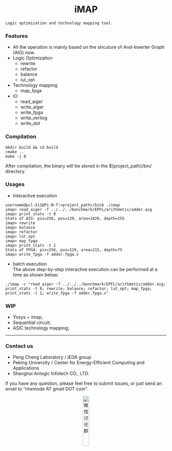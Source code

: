 <div align="center">
<h1>iMAP</h1>
</div>

```
Logic optimization and technology mapping tool.
```
### **Features**
- All the operation is mainly based on the strcuture of And-Inverter Graph (AIG) now.
- Logic Optimization
  - rewrite
  - refactor 
  - balance
  - lut_opt
- Technology mapping
  - map_fpga
- IO
  - read_aiger
  - write_aiger
  - write_fpga
  - write_verilog
  - write_dot

### **Compilation**
```
mkdir build && cd build
cmake ..
make -j 8
```
After compilation, the binary will be stored in the ${project_path}/bin/ directory.

### **Usages**
- Interactive execution
```
username@pcl-X11DPi-N-T:<project_path>/bin$ ./imap
imap> read_aiger -f ../../../benchmark/EPFL/arithmetic/adder.aig
imap> print_stats -t 0
Stats of AIG: pis=256, pos=129, area=1020, depth=255
imap> rewrite 
imap> balance 
imap> refactor 
imap> lut_opt 
imap> map_fpga 
imap> print_stats -t 1
Stats of FPGA: pis=256, pos=129, area=215, depth=75
imap> write_fpga -f adder.fpga.v
```
- batch execution \
The above step-by-step interactive execution can be performed at a time as shown below:
```
./imap -c "read_aiger -f ../../../benchmark/EPFL/arithmetic/adder.aig; print_stats -t 0; rewrite; balance; refactor; lut_opt; map_fpga; print_stats -t 1; write_fpga -f adder.fpga.v"
```

### **WIP**
- Yosys + imap;
- Sequential circuit;
- ASIC technology mapping;

---
### Contact us
- Peng Cheng Laboratory / iEDA group
- Peking University / Center for Energy-Efficient Computing and Applications
- Shanghai Anlogic Infotech CO., LTD.

If you have any question, please feel free to submit issues, or just send an email to "nlwmode AT gmail DOT com". 

<div align="center">
 <img src="https://gitee.com/oscc-project/iEDA/raw/master/docs/resources/WeChatGroup.png" width="20%" height="20%" alt="微信讨论群" />
</div>